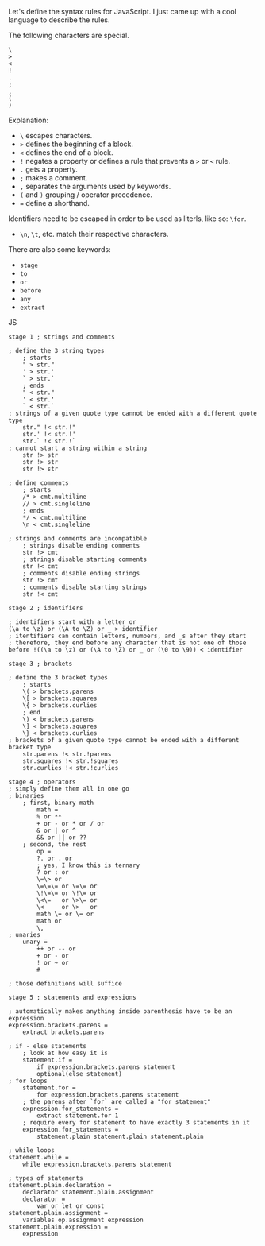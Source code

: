 
Let's define the syntax rules for JavaScript. I just came up with a cool language to describe the rules.

The following characters are special.

```
\
>
<
!
.
;
,
(
)
```

Explanation:
* `\` escapes characters.
* `>` defines the beginning of a block.
* `<` defines the end of a block.
* `!` negates a property or defines a rule that prevents a `>` or `<` rule.
* `.` gets a property.
* `;` makes a comment.
* `,` separates the arguments used by keywords.
* `(` and `)` grouping / operator precedence.
* `=` define a shorthand.

Identifiers need to be escaped in order to be used as literls, like so: `\for`.
* `\n`, `\t`, etc. match their respective characters.

There are also some keywords:
* `stage`
* `to`
* `or`
* `before`
* `any`
* `extract`

JS

```
stage 1 ; strings and comments

; define the 3 string types
    ; starts
    " > str."
    ' > str.'
    ` > str.`
    ; ends
    " < str."
    ' < str.'
    ` < str.`
; strings of a given quote type cannot be ended with a different quote type
    str." !< str.!"
    str.' !< str.!'
    str.` !< str.!`
; cannot start a string within a string
    str !> str
    str !> str
    str !> str

; define comments
    ; starts
    /* > cmt.multiline
    // > cmt.singleline
    ; ends
    */ < cmt.multiline
    \n < cmt.singleline

; strings and comments are incompatible
    ; strings disable ending comments
    str !> cmt
    ; strings disable starting comments
    str !< cmt
    ; comments disable ending strings
    str !> cmt
    ; comments disable starting strings
    str !< cmt

stage 2 ; identifiers

; identifiers start with a letter or _
(\a to \z) or (\A to \Z) or _ > identifier
; itentifiers can contain letters, numbers, and _s after they start
; therefore, they end before any character that is not one of those
before !((\a to \z) or (\A to \Z) or _ or (\0 to \9)) < identifier

stage 3 ; brackets

; define the 3 bracket types
    ; starts
    \( > brackets.parens
    \[ > brackets.squares
    \{ > brackets.curlies
    ; end
    \) < brackets.parens
    \] < brackets.squares
    \} < brackets.curlies
; brackets of a given quote type cannot be ended with a different bracket type
    str.parens !< str.!parens
    str.squares !< str.!squares
    str.curlies !< str.!curlies

stage 4 ; operators
; simply define them all in one go
; binaries
    ; first, binary math
        math =
        % or **
        + or - or * or / or
        & or | or ^
        && or || or ??
    ; second, the rest
        op =
        ?. or . or
        ; yes, I know this is ternary
        ? or : or
        \=\> or
        \=\=\= or \=\= or
        \!\=\= or \!\= or
        \<\=   or \>\= or
        \<     or \>   or
        math \= or \= or
        math or
        \,
; unaries
    unary =
        ++ or -- or
        + or - or
        ! or ~ or
        #

; those definitions will suffice

stage 5 ; statements and expressions

; automatically makes anything inside parenthesis have to be an expression
expression.brackets.parens =
    extract brackets.parens

; if - else statements
    ; look at how easy it is
    statement.if =
        if expression.brackets.parens statement
        optional(else statement)
; for loops
    statement.for =
        for expression.brackets.parens statement
    ; the parens after `for` are called a "for statement"
    expression.for_statements =
        extract statement.for 1
    ; require every for statement to have exactly 3 statements in it
    expression.for_statements =
        statement.plain statement.plain statement.plain

; while loops
statement.while =
    while expression.brackets.parens statement

; types of statements
statement.plain.declaration =
    declarator statement.plain.assignment
    declarator =
        var or let or const
statement.plain.assignment =
    variables op.assignment expression
statement.plain.expression =
    expression

```





